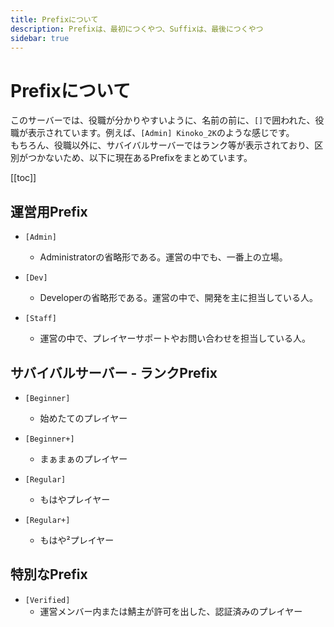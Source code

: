```yaml
---
title: Prefixについて
description: Prefixは、最初につくやつ、Suffixは、最後につくやつ
sidebar: true
---
```

# Prefixについて
このサーバーでは、役職が分かりやすいように、名前の前に、`[]`で囲われた、役職が表示されています。例えば、`[Admin] Kinoko_2K`のような感じです。<br>
もちろん、役職以外に、サバイバルサーバーではランク等が表示されており、区別がつかないため、以下に現在あるPrefixをまとめています。

[[toc]]

## 運営用Prefix
* `[Admin]`
  * Administratorの省略形である。運営の中でも、一番上の立場。

* `[Dev]`
  * Developerの省略形である。運営の中で、開発を主に担当している人。

* `[Staff]`
  * 運営の中で、プレイヤーサポートやお問い合わせを担当している人。

## サバイバルサーバー - ランクPrefix
* `[Beginner]`
  * 始めたてのプレイヤー

* `[Beginner+]`
  * まぁまぁのプレイヤー

* `[Regular]`
  * もはやプレイヤー

* `[Regular+]`
  * もはや²プレイヤー

## 特別なPrefix
* `[Verified]`
  * 運営メンバー内または鯖主が許可を出した、認証済みのプレイヤー
